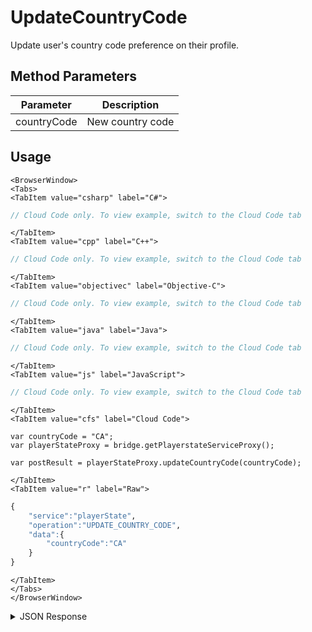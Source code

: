 # UpdateCountryCode

Update user's country code preference on their profile.

<PartialServop service_name="playerState" operation_name="UPDATE_COUNTRY_CODE" />

## Method Parameters

| Parameter   | Description      |
| ----------- | ---------------- |
| countryCode | New country code |

## Usage

```mdx-code-block
<BrowserWindow>
<Tabs>
<TabItem value="csharp" label="C#">
```

```csharp
// Cloud Code only. To view example, switch to the Cloud Code tab
```

```mdx-code-block
</TabItem>
<TabItem value="cpp" label="C++">
```

```cpp
// Cloud Code only. To view example, switch to the Cloud Code tab
```

```mdx-code-block
</TabItem>
<TabItem value="objectivec" label="Objective-C">
```

```objectivec
// Cloud Code only. To view example, switch to the Cloud Code tab
```

```mdx-code-block
</TabItem>
<TabItem value="java" label="Java">
```

```java
// Cloud Code only. To view example, switch to the Cloud Code tab
```

```mdx-code-block
</TabItem>
<TabItem value="js" label="JavaScript">
```

```javascript
// Cloud Code only. To view example, switch to the Cloud Code tab
```

```mdx-code-block
</TabItem>
<TabItem value="cfs" label="Cloud Code">
```

```cfscript
var countryCode = "CA";
var playerStateProxy = bridge.getPlayerstateServiceProxy();

var postResult = playerStateProxy.updateCountryCode(countryCode);
```

```mdx-code-block
</TabItem>
<TabItem value="r" label="Raw">
```

```r
{
    "service":"playerState",
    "operation":"UPDATE_COUNTRY_CODE",
    "data":{
        "countryCode":"CA"
    }
}
```

```mdx-code-block
</TabItem>
</Tabs>
</BrowserWindow>
```

<details>
<summary>JSON Response</summary>

```json
{
    "data": {
        "countryCode": "CA"
    },
    "status": 200
}
```

</details>
